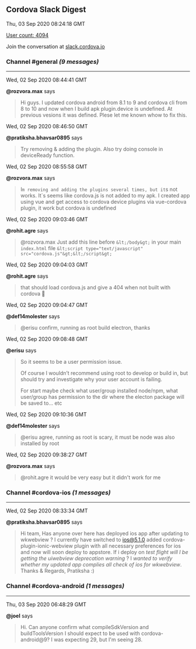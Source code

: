 ## Cordova Slack Digest
Thu, 03 Sep 2020 08:24:18 GMT

[User count: 4094](https://cordova.slack.com/)


Join the conversation at [slack.cordova.io](http://slack.cordova.io/)

### __Channel #general__ _(9 messages)_
---

Wed, 02 Sep 2020 08:44:41 GMT

__@rozvora.max__ says 
> Hi guys. I updated cordova android from 8.1 to 9 and cordova cli from 8 to 10 and now when I build apk plugin.device is undefined. At previous vesions it was defined. Plese let me known whow to fix this.
> 

Wed, 02 Sep 2020 08:46:50 GMT

__@pratiksha.bhavsar0895__ says 
> Try removing &amp; adding the plugin. Also try doing console in deviceReady function.
> 

Wed, 02 Sep 2020 08:55:58 GMT

__@rozvora.max__ says 
> I`m removing and adding the plugins several times, but it`s not works. It`s seems like cordova.js is not added to my apk. I created app using vue and get access to cordova device plugins via vue-cordova plugin, it work but cordova is undefined
> 

Wed, 02 Sep 2020 09:03:46 GMT

__@rohit.agre__ says 
> @rozvora.max  Just add this line before  `&lt;/body&gt;`  in your main `index.html` file
> ```&lt;script type="text/javascript" src="cordova.js"&gt;&lt;/script&gt;```
> 

Wed, 02 Sep 2020 09:04:03 GMT

__@rohit.agre__ says 
> that should load cordova.js and give a 404 when not built with cordova 🙂
> 

Wed, 02 Sep 2020 09:04:47 GMT

__@def14molester__ says 
> @erisu confirm, running as root build electron, thanks
> 

Wed, 02 Sep 2020 09:08:48 GMT

__@erisu__ says 
> So it seems to be a user permission issue.
> 
> Of course I wouldn’t recommend using root to develop or build in, but should try and investigate why your user account is failing. 
> 
> For start maybe check what user/group installed node/npm, what user/group has permission to the dir where the electon package will be saved to... etc
> 

Wed, 02 Sep 2020 09:10:36 GMT

__@def14molester__ says 
> @erisu agree, running as root is scary, it must be node was also installed by root
> 

Wed, 02 Sep 2020 09:38:27 GMT

__@rozvora.max__ says 
> @rohit.agre it would be very easy but it didn't work for me
> 

### __Channel #cordova-ios__ _(1 messages)_
---

Wed, 02 Sep 2020 08:33:34 GMT

__@pratiksha.bhavsar0895__ says 
> Hi team, Has anyone over here has deployed ios app after updating to wkwebview ? I currently have switched to ios@5.1.0 added cordova-plugin-ionic-webview plugin with all necessary preferences for ios and now will soon deploy to appstore. If i deploy on *test flight will I be getting the uiwebview deprecation warning* ? I *wanted to verify whether my updated app complies all check of ios for wkwebview*. Thanks &amp; Regards, Pratiksha :)
> 

### __Channel #cordova-android__ _(1 messages)_
---

Thu, 03 Sep 2020 06:48:29 GMT

__@joel__ says 
> Hi.  Can anyone confirm what compileSdkVersion and buildToolsVersion I should expect to be used with cordova-android@9?  I was expecting 29, but I'm seeing 28.
> 
